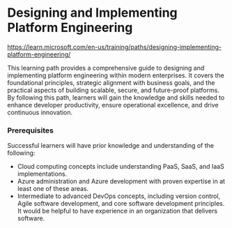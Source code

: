 

# Designing and Implementing Platform Engineering
https://learn.microsoft.com/en-us/training/paths/designing-implementing-platform-engineering/


This learning path provides a comprehensive guide to designing and implementing platform engineering within modern enterprises. It covers the foundational principles, strategic alignment with business goals, and the practical aspects of building scalable, secure, and future-proof platforms. By following this path, learners will gain the knowledge and skills needed to enhance developer productivity, ensure operational excellence, and drive continuous innovation.

### Prerequisites
Successful learners will have prior knowledge and understanding of the following:

- Cloud computing concepts include understanding PaaS, SaaS, and IaaS implementations.
- Azure administration and Azure development with proven expertise in at least one of these areas.
- Intermediate to advanced DevOps concepts, including version control, Agile software development, and core software development principles. It would be helpful to have experience in an organization that delivers software.
